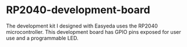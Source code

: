 # RP2040-development-board
The development kit I designed with Easyeda uses the RP2040 microcontroller.
This development board has GPIO pins exposed for user use and a programmable LED.
